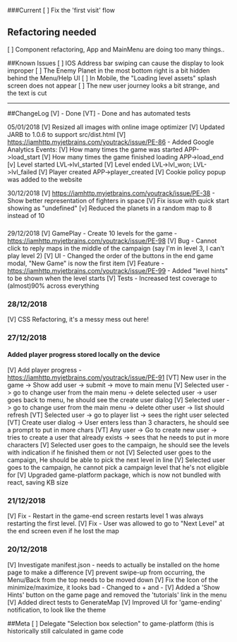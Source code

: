 ###Current
[ ] Fix the 'first visit' flow

## Refactoring needed
[ ] Component refactoring, App and MainMenu are doing too many things..

##Known Issues
[ ] IOS Address bar swiping can cause the display to look improper
[ ] The Enemy Planet in the most bottom right is a bit hidden behind the Menu/Help UI
[ ] In Mobile, the "Loading level assets" splash screen does not appear
[ ] The new user journey looks a bit strange, and the text is cut

---------------
##ChangeLog
[V] - Done
[VT] - Done and has automated tests

05/01/2018
[V] Resized all images with online image optimizer
[V] Updated JARB to 1.0.6 to support src/dist.html
[V] https://iamhttp.myjetbrains.com/youtrack/issue/PE-86 - Added Google Analytics
    Events:
    [V] How many times the game was started APP->load_start
    [V] How many times the game finished loading APP->load_end
    [v] Level started LVL->lvl_started
    [V] Level ended LVL->lvl_won; LVL->lvl_failed
    [V] Player created APP->player_created
[V] Cookie policy popup was added to the website

30/12/2018
[V] https://iamhttp.myjetbrains.com/youtrack/issue/PE-38 - Show better representation of fighters in space
[V] Fix issue with quick start showing as "undefined"
[v] Reduced the planets in a random map to 8 instead of 10

###
29/12/2018
[V] GamePlay - Create 10 levels for the game - https://iamhttp.myjetbrains.com/youtrack/issue/PE-98
[V] Bug - Cannot click to reply maps in the middle of the campaign (say I'm in level 3, I can't play level 2)
[V] UI - Changed the order of the buttons in the end game modal, "New Game" is now the first item
[V] Feature - https://iamhttp.myjetbrains.com/youtrack/issue/PE-99 - Added "level hints" to be shown when the level starts
[V] Tests - Increased test coverage to (almost)90% across everything

### 28/12/2018
[V] CSS Refactoring, it's a messy mess out here!

### 27/12/2018
#### Added player progress stored locally on the device
[V] Add player progress - https://iamhttp.myjetbrains.com/youtrack/issue/PE-91
[VT] New user in the game -> Show add user -> submit -> move to main menu
[V] Selected user -> go to change user from the main menu -> delete selected user -> user goes back to menu, he should see the create user dialog
[V] Selected user -> go to change user from the main menu -> delete other user -> list should refresh
[VT] Selected user -> go to player list -> sees the right user selected
[VT] Create user dialog -> User enters less than 3 characters, he should see a prompt to put in more chars
[VT] Any user -> Go to create new user -> tries to create a user that already exists -> sees that he needs to put in more characters
[V] Selected user goes to the campaign, he should see the levels with indication if he finished them or not
[V] Selected user goes to the campaign, He should be able to pick the next level in line
[V] Selected user goes to the campaign, he cannot pick a campaign level that he's not eligible for
[V] Upgraded game-platform package, which is now not bundled with react, saving KB size

### 21/12/2018
[V] Fix - Restart in the game-end screen restarts level 1 was always restarting the first level.
[V] Fix - User was allowed to go to "Next Level" at the end screen even if he lost the map

### 20/12/2018
[V] Investigate manifest.json - needs to actually be installed on the home page to make a difference
[V] prevent swipe-up from occurring, the Menu/Back from the top needs to be moved down
[V] Fix the Icon of the minimize/maximize, it looks bad - Changed to + and -
[V] Added a 'Show Hints' button on the game page and removed the 'tutorials' link in the menu
[V] Added direct tests to GenerateMap
[V] Improved UI for 'game-ending' notification, to look like the theme

##Meta
[ ] Delegate "Selection box selection" to game-platform (this is historically still calculated in game code
